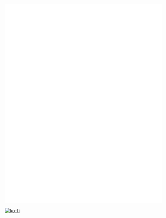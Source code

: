 ![Metrics](https://github.com/ifAegis/ifaegis/blob/main/github-metrics.svg)

[![ko-fi](https://ko-fi.com/img/githubbutton_sm.svg)](https://ko-fi.com/G2G8123OP5)
